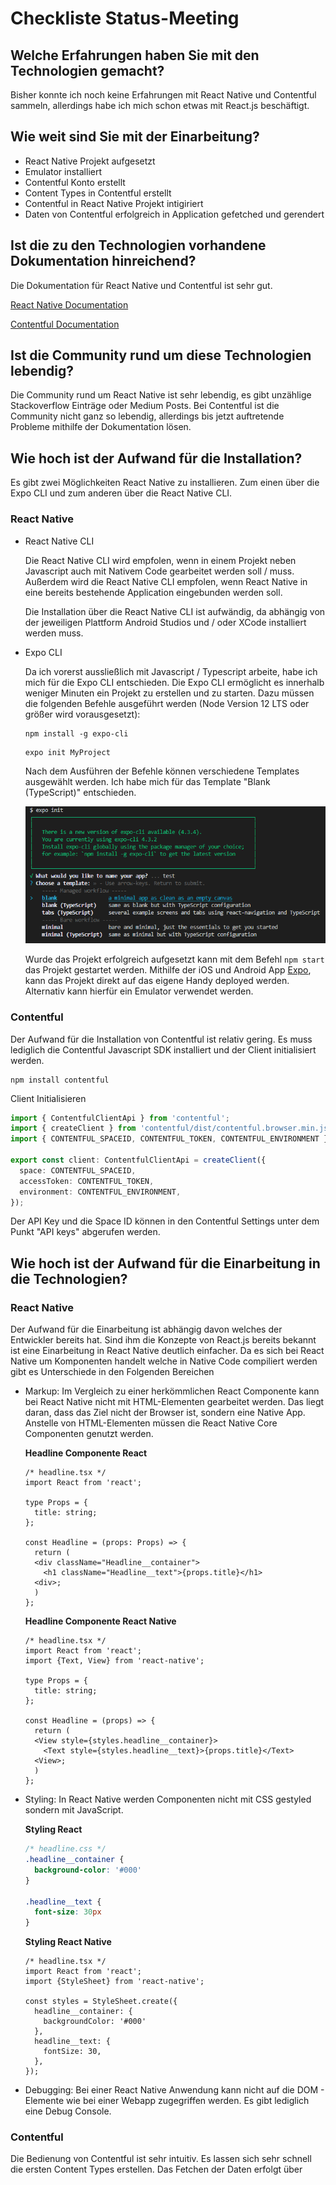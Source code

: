 # Checkliste Status-Meeting

## Welche Erfahrungen haben Sie mit den Technologien gemacht?

Bisher konnte ich noch keine Erfahrungen mit React Native und Contentful sammeln, allerdings habe ich mich schon etwas mit React.js beschäftigt.

## Wie weit sind Sie mit der Einarbeitung?

- React Native Projekt aufgesetzt
- Emulator installiert
- Contentful Konto erstellt
- Content Types in Contentful erstellt
- Contentful in React Native Projekt intigiriert
- Daten von Contentful erfolgreich in Application gefetched und gerendert

## Ist die zu den Technologien vorhandene Dokumentation hinreichend?

Die Dokumentation für React Native und Contentful ist sehr gut.

[React Native Documentation](https://reactnative.dev/docs/getting-started)

[Contentful Documentation](https://www.contentful.com/developers/docs/)

## Ist die Community rund um diese Technologien lebendig?

Die Community rund um React Native ist sehr lebendig, es gibt unzählige Stackoverflow Einträge oder Medium Posts.
Bei Contentful ist die Community nicht ganz so lebendig, allerdings bis jetzt auftretende Probleme mithilfe der Dokumentation lösen.

## Wie hoch ist der Aufwand für die Installation?

Es gibt zwei Möglichkeiten React Native zu installieren.
Zum einen über die Expo CLI und zum anderen über die React Native CLI.

### React Native

- React Native CLI

  Die React Native CLI wird empfolen, wenn in einem Projekt neben Javascript auch mit Nativem Code gearbeitet werden soll / muss. Außerdem wird die React Native CLI empfolen, wenn React Native in eine bereits bestehende Application eingebunden werden soll.

  Die Installation über die React Native CLI ist aufwändig, da abhängig von der jeweiligen Plattform Android Studios und / oder XCode installiert werden muss.

- Expo CLI

  Da ich vorerst aussließlich mit Javascript / Typescript arbeite, habe ich mich für die Expo CLI entschieden. Die Expo CLI ermöglicht es innerhalb weniger Minuten ein Projekt zu erstellen und zu starten. Dazu müssen die folgenden Befehle ausgeführt werden (Node Version 12 LTS oder größer wird vorausgesetzt):

  ```
  npm install -g expo-cli
  ```

  ```
  expo init MyProject
  ```

  Nach dem Ausführen der Befehle können verschiedene Templates ausgewählt werden. Ich habe mich für das Template "Blank (TypeScript)" entschieden.

  ![expo-cli](./documentation/expo-cli.png 'expo-cli')

  Wurde das Projekt erfolgreich aufgesetzt kann mit dem Befehl `npm start` das Projekt gestartet werden. Mithilfe der iOS und Android App [Expo](https://expo.io), kann das Projekt direkt auf das eigene Handy deployed werden. Alternativ kann hierfür ein Emulator verwendet werden.

### Contentful

Der Aufwand für die Installation von Contentful ist relativ gering. Es muss lediglich die Contentful Javascript SDK installiert und der Client initialisiert werden.

```
npm install contentful
```

Client Initialisieren

```Typescript
import { ContentfulClientApi } from 'contentful';
import { createClient } from 'contentful/dist/contentful.browser.min.js';
import { CONTENTFUL_SPACEID, CONTENTFUL_TOKEN, CONTENTFUL_ENVIRONMENT } from '@env';

export const client: ContentfulClientApi = createClient({
  space: CONTENTFUL_SPACEID,
  accessToken: CONTENTFUL_TOKEN,
  environment: CONTENTFUL_ENVIRONMENT,
});
```

Der API Key und die Space ID können in den Contentful Settings unter dem Punkt "API keys" abgerufen werden.

## Wie hoch ist der Aufwand für die Einarbeitung in die Technologien?

### React Native

Der Aufwand für die Einarbeitung ist abhängig davon welches der Entwickler bereits hat. Sind ihm die Konzepte von React.js bereits bekannt ist eine Einarbeitung in React Native deutlich einfacher. Da es sich bei React Native um Komponenten handelt welche in Native Code compiliert werden gibt es Unterschiede in den Folgenden Bereichen

- Markup: Im Vergleich zu einer herkömmlichen React Componente kann bei React Native nicht mit HTML-Elementen gearbeitet werden. Das liegt daran, dass das Ziel nicht der Browser ist, sondern eine Native App. Anstelle von HTML-Elementen müssen die React Native Core Componenten genutzt werden.

  **Headline Componente React**

  ```JSX
  /* headline.tsx */
  import React from 'react';

  type Props = {
    title: string;
  };

  const Headline = (props: Props) => {
    return (
    <div className="Headline__container">
      <h1 className="Headline__text">{props.title}</h1>
    <div>;
    )
  };
  ```

  **Headline Componente React Native**

  ```JSX
  /* headline.tsx */
  import React from 'react';
  import {Text, View} from 'react-native';

  type Props = {
    title: string;
  };

  const Headline = (props) => {
    return (
    <View style={styles.headline__container}>
      <Text style={styles.headline__text}>{props.title}</Text>
    <View>;
    )
  };
  ```

- Styling: In React Native werden Componenten nicht mit CSS gestyled sondern mit JavaScript.

  **Styling React**

  ```CSS
  /* headline.css */
  .headline__container {
    background-color: '#000'
  }

  .headline__text {
    font-size: 30px
  }
  ```

  **Styling React Native**

  ```JSX
  /* headline.tsx */
  import React from 'react';
  import {StyleSheet} from 'react-native';

  const styles = StyleSheet.create({
    headline__container: {
      backgroundColor: '#000'
    },
    headline__text: {
      fontSize: 30,
    },
  });
  ```

- Debugging: Bei einer React Native Anwendung kann nicht auf die DOM - Elemente wie bei einer Webapp zugegriffen werden. Es gibt lediglich eine Debug Console.

### Contentful

Die Bedienung von Contentful ist sehr intuitiv. Es lassen sich sehr schnell die ersten Content Types erstellen. Das Fetchen der Daten erfolgt über
